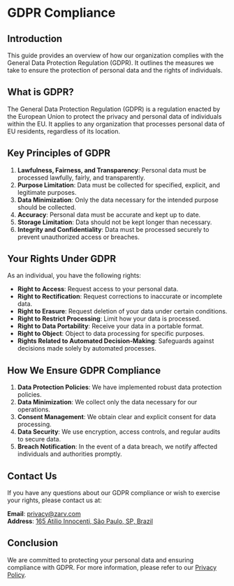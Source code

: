 # GDPR Compliance

## Introduction

This guide provides an overview of how our organization complies with the General Data Protection Regulation (GDPR). It outlines the measures we take to ensure the protection of personal data and the rights of individuals.

## What is GDPR?

The General Data Protection Regulation (GDPR) is a regulation enacted by the European Union to protect the privacy and personal data of individuals within the EU. It applies to any organization that processes personal data of EU residents, regardless of its location.

## Key Principles of GDPR

1. **Lawfulness, Fairness, and Transparency**: Personal data must be processed lawfully, fairly, and transparently.
2. **Purpose Limitation**: Data must be collected for specified, explicit, and legitimate purposes.
3. **Data Minimization**: Only the data necessary for the intended purpose should be collected.
4. **Accuracy**: Personal data must be accurate and kept up to date.
5. **Storage Limitation**: Data should not be kept longer than necessary.
6. **Integrity and Confidentiality**: Data must be processed securely to prevent unauthorized access or breaches.

## Your Rights Under GDPR

As an individual, you have the following rights:

- **Right to Access**: Request access to your personal data.
- **Right to Rectification**: Request corrections to inaccurate or incomplete data.
- **Right to Erasure**: Request deletion of your data under certain conditions.
- **Right to Restrict Processing**: Limit how your data is processed.
- **Right to Data Portability**: Receive your data in a portable format.
- **Right to Object**: Object to data processing for specific purposes.
- **Rights Related to Automated Decision-Making**: Safeguards against decisions made solely by automated processes.

## How We Ensure GDPR Compliance

1. **Data Protection Policies**: We have implemented robust data protection policies.
2. **Data Minimization**: We collect only the data necessary for our operations.
3. **Consent Management**: We obtain clear and explicit consent for data processing.
4. **Data Security**: We use encryption, access controls, and regular audits to secure data.
5. **Breach Notification**: In the event of a data breach, we notify affected individuals and authorities promptly.

## Contact Us

If you have any questions about our GDPR compliance or wish to exercise your rights, please contact us at:

**Email**: [privacy@zarv.com](mailto:privacy@zarv.com)  
**Address**: [165 Atilio Innocenti, São Paulo, SP, Brazil](https://goo.gl/maps/2v1x5Z3Y4kE2)

## Conclusion

We are committed to protecting your personal data and ensuring compliance with GDPR. For more information, please refer to our [Privacy Policy](../privacy-policy.md).
